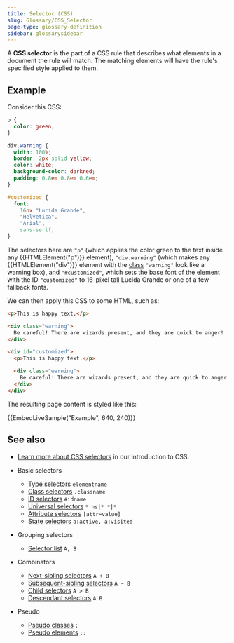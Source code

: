 ```yaml
---
title: Selector (CSS)
slug: Glossary/CSS_Selector
page-type: glossary-definition
sidebar: glossarysidebar
---
```


A **CSS selector** is the part of a CSS rule that describes what elements in a document the rule will match. The matching elements will have the rule's specified style applied to them.

## Example

Consider this CSS:

```css
p {
  color: green;
}

div.warning {
  width: 100%;
  border: 2px solid yellow;
  color: white;
  background-color: darkred;
  padding: 0.8em 0.8em 0.6em;
}

#customized {
  font:
    16px "Lucida Grande",
    "Helvetica",
    "Arial",
    sans-serif;
}
```

The selectors here are `"p"` (which applies the color green to the text inside any {{HTMLElement("p")}} element), `"div.warning"` (which makes any {{HTMLElement("div")}} element with the [class](/en-US/docs/Web/HTML/Reference/Global_attributes/class) `"warning"` look like a warning box), and `"#customized"`, which sets the base font of the element with the ID `"customized"` to 16-pixel tall Lucida Grande or one of a few fallback fonts.

We can then apply this CSS to some HTML, such as:

```html
<p>This is happy text.</p>

<div class="warning">
  Be careful! There are wizards present, and they are quick to anger!
</div>

<div id="customized">
  <p>This is happy text.</p>

  <div class="warning">
    Be careful! There are wizards present, and they are quick to anger!
  </div>
</div>
```

The resulting page content is styled like this:

{{EmbedLiveSample("Example", 640, 240)}}

## See also

- [Learn more about CSS selectors](/en-US/docs/Learn_web_development/Core/Styling_basics/Basic_selectors) in our introduction to CSS.
- Basic selectors
  - [Type selectors](/en-US/docs/Web/CSS/Reference/Selectors/Type_selectors) `elementname`
  - [Class selectors](/en-US/docs/Web/CSS/Reference/Selectors/Class_selectors) `.classname`
  - [ID selectors](/en-US/docs/Web/CSS/Reference/Selectors/ID_selectors) `#idname`
  - [Universal selectors](/en-US/docs/Web/CSS/Reference/Selectors/Universal_selectors) `* ns|* *|*`
  - [Attribute selectors](/en-US/docs/Web/CSS/Reference/Selectors/Attribute_selectors) `[attr=value]`
  - [State selectors](/en-US/docs/Web/CSS/Reference/Selectors/Pseudo-classes) `a:active, a:visited`

- Grouping selectors
  - [Selector list](/en-US/docs/Web/CSS/Selector_list) `A, B`

- Combinators
  - [Next-sibling selectors](/en-US/docs/Web/CSS/Next-sibling_combinator) `A + B`
  - [Subsequent-sibling selectors](/en-US/docs/Web/CSS/Subsequent-sibling_combinator) `A ~ B`
  - [Child selectors](/en-US/docs/Web/CSS/Child_combinator) `A > B`
  - [Descendant selectors](/en-US/docs/Web/CSS/Descendant_combinator) `A B`

- Pseudo
  - [Pseudo classes](/en-US/docs/Web/CSS/Reference/Selectors/Pseudo-classes) `:`
  - [Pseudo elements](/en-US/docs/Web/CSS/Reference/Selectors/Pseudo-elements) `::`
